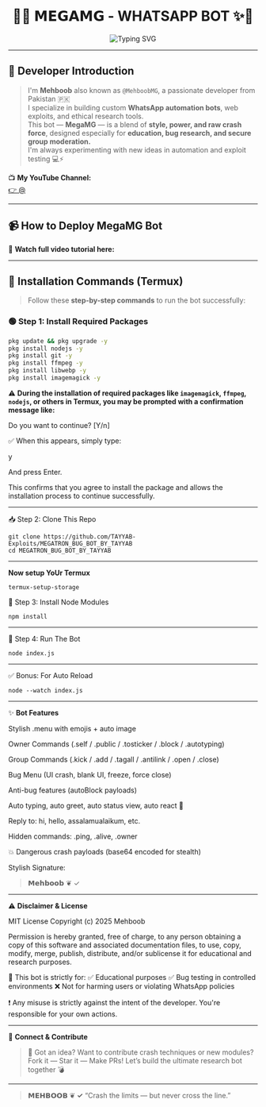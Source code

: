 
<h1 align="center">🤖✨ 𝗠𝗘𝗚𝗔𝗠𝗚 - WHATSAPP BOT ✨🤖</h1>
<p align="center">
   <img src="https://readme-typing-svg.demolab.com?font=Fira+Code&size=22&pause=1000&color=00FF9F&center=true&width=440&lines=Created+By+Mehboob+%E2%9D%A6%EF%B8%8F+✓;Powerful+BugBot+With+Crash+Features;Built+With+🔥+Baileys+API" alt="Typing SVG" />
</p>

---

## 👑 Developer Introduction

> I'm **Mehboob** also known as `@MehboobMG`, a passionate developer from Pakistan 🇵🇰  
I specialize in building custom **WhatsApp automation bots**, web exploits, and ethical research tools.  
This bot — **MegaMG** — is a blend of **style, power, and raw crash force**, designed especially for **education, bug research, and secure group moderation.**  
I'm always experimenting with new ideas in automation and exploit testing 💻⚡

📺 **My YouTube Channel:**  
[👉 @]()

---

## 📹 How to Deploy MegaMG Bot

🎥 **Watch full video tutorial here:**

---

## 🚀 Installation Commands (Termux)

> Follow these **step-by-step commands** to run the bot successfully:

### 🟢 Step 1: Install Required Packages
```bash
pkg update && pkg upgrade -y
pkg install nodejs -y
pkg install git -y
pkg install ffmpeg -y
pkg install libwebp -y
pkg install imagemagick -y
```
⚠️ **During the installation of required packages like `imagemagick`, `ffmpeg`, `nodejs`, or others in Termux, you may be prompted with a confirmation message like:**

Do you want to continue? [Y/n]

✅ When this appears, simply type:

y

And press Enter.

This confirms that you agree to install the package and allows the installation process to continue successfully.

---

📥 Step 2: Clone This Repo

```
git clone https://github.com/TAYYAB-Exploits/MEGATRON_BUG_BOT_BY_TAYYAB
cd MEGATRON_BUG_BOT_BY_TAYYAB
```

---
**Now setup YoUr Termux**

```
termux-setup-storage
```

🧱 Step 3: Install Node Modules
```
npm install
```

---

🔐 Step 4: Run The Bot
```
node index.js
```

---

✅ Bonus: For Auto Reload
```
node --watch index.js
```

---

✨ **Bot Features**

Stylish .menu with emojis + auto image

Owner Commands (.self / .public / .tosticker / .block / .autotyping)

Group Commands (.kick / .add / .tagall / .antilink / .open / .close)

Bug Menu (UI crash, blank UI, freeze, force close)

Anti-bug features (autoBlock payloads)

Auto typing, auto greet, auto status view, auto react 💖

Reply to: hi, hello, assalamualaikum, etc.

Hidden commands: .ping, .alive, .owner

💥 Dangerous crash payloads (base64 encoded for stealth)

Stylish Signature:

> 𝗠𝗲𝗵𝗯𝗼𝗼𝗯 ❦️ ✓





---

⚠️ **Disclaimer & License**

MIT License
Copyright (c) 2025 Mehboob

Permission is hereby granted, free of charge, to any person obtaining a copy
of this software and associated documentation files, to use, copy, modify, merge,
publish, distribute, and/or sublicense it for educational and research purposes.

🚫 This bot is strictly for:
✅ Educational purposes
✅ Bug testing in controlled environments
❌ Not for harming users or violating WhatsApp policies

❗ Any misuse is strictly against the intent of the developer. You're responsible for your own actions.


---

🧠 **Connect & Contribute**

> 💬 Got an idea? Want to contribute crash techniques or new modules?
Fork it — Star it — Make PRs!
Let’s build the ultimate research bot together 💣




---

> **𝗠𝗘𝗛𝗕𝗢𝗢𝗕 ❦️ ✓**
“Crash the limits — but never cross the line.”
